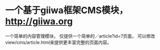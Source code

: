 # 一个基于giiwa框架CMS模块，http://giiwa.org
一个简单的内容管理模块， 仅提供一个简单的／article?id=?页面， 可以修改 view/cms/article.html来提供更丰富完整的页面内容。
